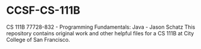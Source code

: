 # CCSF-CS-111B
CS 111B 77728-832 - Programming Fundamentals: Java - Jason Schatz
This repository contains original work and other helpful files for a CS 111B at City College of San Francisco.
